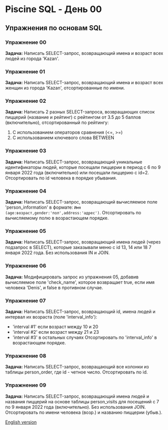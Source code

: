 # Piscine SQL - День 00

## Упражнения по основам SQL

### Упражнение 00
**Задача:** Написать SELECT-запрос, возвращающий имена и возраст всех людей из города 'Kazan'.

### Упражнение 01
**Задача:** Написать SELECT-запрос, возвращающий имена и возраст всех женщин из города 'Kazan', отсортированные по имени.

### Упражнение 02
**Задача:** Написать 2 разных SELECT-запроса, возвращающих список пиццерий (название и рейтинг) с рейтингом от 3.5 до 5 баллов (включительно), отсортированный по рейтингу:
1. С использованием операторов сравнения (<=, >=)
2. С использованием ключевого слова BETWEEN

### Упражнение 03
**Задача:** Написать SELECT-запрос, возвращающий уникальные идентификаторы людей, которые посещали пиццерии в период с 6 по 9 января 2022 года (включительно) или посещали пиццерию с id=2. Отсортировать по id человека в порядке убывания.

### Упражнение 04
**Задача:** Написать SELECT-запрос, возвращающий вычисляемое поле 'person_information' в формате: `Имя (age:возраст,gender:'пол',address:'адрес')`. Отсортировать по вычисляемому полю в возрастающем порядке.

### Упражнение 05
**Задача:** Написать SELECT-запрос, возвращающий имена людей (через подзапрос в SELECT), которые заказывали меню с id 13, 14 или 18 7 января 2022 года. Без использования IN и JOIN.

### Упражнение 06
**Задача:** Модифицировать запрос из упражнения 05, добавив вычисляемое поле 'check_name', которое возвращает true, если имя человека 'Denis', и false в противном случае.

### Упражнение 07
**Задача:** Написать SELECT-запрос, возвращающий id, имена людей и интервал их возраста (поле 'interval_info'):
- 'interval #1' если возраст между 10 и 20
- 'interval #2' если возраст между 21 и 23
- 'interval #3' в остальных случаях
Отсортировать по 'interval_info' в возрастающем порядке.

### Упражнение 08
**Задача:** Написать SELECT-запрос, возвращающий все колонки из таблицы person_order, где id - четное число. Отсортировать по id.

### Упражнение 09
**Задача:** Написать SELECT-запрос, возвращающий имена людей и названия пиццерий на основе таблицы person_visits для посещений с 7 по 9 января 2022 года (включительно). Без использования JOIN. Отсортировать по имени человека (возр.) и названию пиццерии (убыв.).

[English version](README.md)